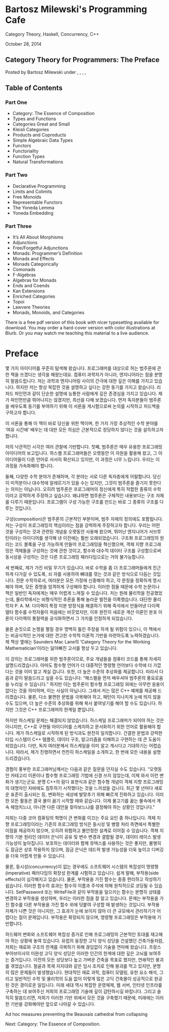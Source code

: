# Bartosz Milewski's Programming Cafe

Category Theory, Haskell, Concurrency, C++

October 28, 2014

## Category Theory for Programmers: The Preface

Posted by Bartosz Milewski under , , , ,

## Table of Contents

### Part One

- Category: The Essence of Composition
- Types and Functions
- Categories Great and Small
- Kleisli Categories
- Products and Coproducts
- Simple Algebraic Data Types
- Functors
- Functoriality
- Function Types
- Natural Transformations

### Part Two

- Declarative Programming
- Limits and Colimits
- Free Monoids
- Representable Functors
- The Yoneda Lemma
- Yoneda Embedding

### Part Three

- It’s All About Morphisms
- Adjunctions
- Free/Forgetful Adjunctions
- Monads: Programmer’s Definition
- Monads and Effects
- Monads Categorically
- Comonads
- F-Algebras
- Algebras for Monads
- Ends and Coends
- Kan Extensions
- Enriched Categories
- Topoi
- Lawvere Theories
- Monads, Monoids, and Categories

There is a free pdf version of this book with nicer typesetting available for download. You may order a hard-cover version with color illustrations at Blurb. Or you may watch me teaching this material to a live audience.

# Preface

몇 가지 아이디어를 꾸준히 탐색해 왔습니다. 프로그래머를 대상으로 하는 범주론에 관한 책을 쓰겠다는 생각을 해왔는데요. 컴퓨터 과학자가 아니라, 엔지니어라는 점을 분명히 말씀드립니다. 저는 과학과 엔지니어링 사이의 간극에 대한 깊은 이해를 가지고 있습니다. 하지만 저는 항상 복잡한 것을 설명하고 싶다는 강한 동기를 가지고 왔습니다. 리처드 파인먼과 같이 단순한 설명에 능통한 사람에게 깊은 존경심을 가지고 있습니다. 제가 파인먼만큼 뛰어나지는 않겠지만, 최선을 다해 보겠습니다. 먼저 독자분들이 범주론을 배우도록 동기를 부여하기 위해 이 서론을 게시함으로써 논의를 시작하고 피드백을 구하고자 합니다.

이 서론을 통해 이 책이 바로 당신을 위한 책이며, 한 가지 가장 추상적인 수학 분야를 ‘여유 시간에’ 배우는 데 대한 모든 의심은 근본적으로 정당하지 않다는 것을 설득하고자 합니다.

저의 낙관적인 시각은 여러 관찰에 기반합니다. 첫째, 범주론은 매우 유용한 프로그래밍 아이디어의 보고입니다. 하스켈 프로그래머들은 오랫동안 이 자원을 활용해 왔고, 그 아이디어들이 다른 언어로 서서히 확산되고 있지만, 이 과정은 너무 느립니다. 우리는 이 과정을 가속화해야 합니다.

둘째, 다양한 수학 분야가 존재하며, 각 분야는 서로 다른 독자층에게 어필합니다. 당신이 미적분이나 대수학에 알레르기가 있을 수는 있지만, 그것이 범주론을 즐기지 못한다는 의미는 아닙니다. 오히려 범주론은 프로그래머의 정신에게 특히 적합한 종류의 수학이라고 강력하게 주장하고 싶습니다. 왜냐하면 범주론은 구체적인 내용보다는 구조 자체를 다루기 때문입니다. 프로그램이 구성 가능한 구조를 만드는 바로 그 종류의 구조를 다루는 것입니다.

구성(composition)은 범주론의 근본적인 부분이며, 범주 자체의 정의에도 포함됩니다. 저는 구성이 프로그래밍의 핵심이라는 점을 강력하게 주장하고자 합니다. 우리는 어떤 것을 구성하는 것과 관련된 개념을 오랫동안 사용해 왔으며, 뛰어난 엔지니어가 서브루틴이라는 아이디어를 생각해 낸 이전에는 훨씬 오래되었습니다. 구조화 프로그래밍의 원리는 코드 블록을 구성 가능하게 만들어 프로그래밍을 혁신했으며, 객체 지향 프로그래밍은 객체들을 구성하는 것에 관한 것이고, 함수와 대수적 데이터 구조를 구성함으로써 동시성을 구성하는 것은 다른 프로그래밍 패러다임으로는 거의 불가능합니다.

세 번째로, 제가 가진 비밀 무기가 있습니다. 바로 수학을 좀 더 프로그래머들에게 친근하게 다가갈 수 있도록, 쇠 자를 사용하여 뼈대를 깎는 것과 같은 방식으로 다듬는 것입니다. 전문 수학자로서, 여러분은 모든 가정에 신중해야 하고, 각 문장을 정확하게 명시해야 하며, 모든 증명을 엄격하게 구성해야 합니다. 이러한 점들 때문에 수학 논문이나 책은 일반인 독자에게는 매우 어렵게 느껴질 수 있습니다. 저는 원래 물리학을 전공했었는데, 물리학에서는 비형식적인 추론을 통해 놀라운 발전을 이룩했습니다. 대단한 물리학자 P. A. M. 다이랙이 특정 미분 방정식을 해결하기 위해 즉석에서 만들어낸 다이랙 델타 함수를 수학자들이 처음에는 비웃었지만, 이후 완전히 새로운 계산 이론인 분포 이론이 다이랙의 통찰력을 공식화하면서 그 가치를 인정하게 되었습니다.

물론 손짓으로 논쟁을 펼칠 경우 명백히 틀린 주장을 하게 될 위험이 있으니, 이 책에서는 비공식적인 논거에 대한 견고한 수학적 이론적 기반을 마련하도록 노력하겠습니다. 제 책상 옆에는 Saunders Mac Lane의 ‘Category Theory for the Working Mathematician’이라는 닳아빠진 고서를 항상 두고 있습니다.

이 강의는 프로그래머를 위한 범주론이므로, 주요 개념들을 컴퓨터 코드를 통해 자세히 설명드리겠습니다. 아마도 함수형 언어가 더 대중적인 명령형 언어보다 수학에 더 가깝다는 것을 이미 알고 계실 겁니다. 또한, 더 높은 수준의 추상화를 제공합니다. 따라서 다음과 같이 말씀드리고 싶을 수도 있습니다: “해스켈을 먼저 배우셔야 범주론의 풍요로움을 누리실 수 있습니다.” 하지만 이는 범주론이 함수형 프로그래밍 외에는 아무런 응용이 없다는 것을 의미하며, 이는 사실이 아닙니다. 그래서 저는 많은 C++ 예제를 제공해 드리겠습니다. 물론, 다소 불편한 문법을 극복해야 하고, 패턴이 지나치게 눈에 띄지 않을 수도 있으며, 더 높은 수준의 추상화를 위해 복사 붙여넣기를 해야 할 수도 있습니다. 하지만 그것은 C++ 프로그래머의 한계일 뿐입니다.

하지만 하스케일 문제는 해결되지 않았습니다. 하스케일 프로그래머가 되어야 하는 것은 아니지만, C++로 구현될 아이디어를 스케치하고 문서화하기 위한 언어로 활용해야 합니다. 제가 하스케일로 시작하게 된 방식과도 완전히 일치합니다. 간결한 문법과 강력한 타입 시스템이 C++ 템플릿, 데이터 구조, 알고리즘을 이해하고 구현하는 데 큰 도움이 되었습니다. 다만, 독자 여러분께서 하스케일을 이미 알고 계시다고 기대하기는 어렵습니다. 따라서, 제가 진행하면서 천천히 하스케일을 소개하고, 한 번에 모든 내용을 설명드리겠습니다.

경험이 풍부한 프로그래머님께서는 다음과 같은 질문을 던지실 수도 있습니다. “오랫동안 카테고리 이론이나 함수형 프로그래밍 기법에 신경 쓰지 않았는데, 이제 와서 이런 변화가 생기는군요. 분명 C++의 람다 표현식과 같은 함수형 개념이 객체 지향 프로그래밍의 대명자인 자바에도 침투하기 시작했다는 것을 느끼셨을 겁니다. 최근 몇 년마다 새로운 표준이 출시되는 등, 변화하는 세상에 발맞추기 위해 빠르게 진화하고 있습니다. 이러한 모든 활동은 결국 물이 끓기 시작할 때와 같습니다. 이제 물고기를 끓는 물속에서 계속 헤엄치느냐, 아니면 다른 대안을 찾아보느냐를 결정해야 하는 상황인 것입니다.”

저희는 다중 코어 컴퓨팅의 혁명이 큰 변화를 이끄는 주요 요인 중 하나입니다. 객체 지향 프로그래밍이라는 기존의 프로그래밍 방식은 동시성 및 병렬 처리 측면에서 특별한 이점을 제공하지 않으며, 오히려 위험하고 불안정한 설계로 이어질 수 있습니다. 객체 지향의 기본 원리인 데이터 은닉이 공유 및 변수 변경과 결합될 경우, 데이터 레이스 발생 가능성이 높아집니다. 보호하는 데이터와 함께 뮤텍스를 사용하는 것은 좋지만, 불행히도 잠금은 상호 작용하지 않으며, 잠금 은닉은 데드락 발생 가능성을 더욱 높이고 디버깅을 더욱 어렵게 만들 수 있습니다.

물론, 동시성(concurrency)이 없는 경우에도 소프트웨어 시스템의 복잡성이 명령형(imperative) 패러다임의 확장성 한계를 시험하고 있습니다. 쉽게 말해, 부작용(side effects)이 심각해지고 있습니다. 물론, 부작용을 가진 함수는 종종 편리하고 작성하기 쉽습니다. 이러한 함수의 효과는 함수의 이름과 주석에 의해 원칙적으로 코딩될 수 있습니다. SetPassword 또는 WriteFile과 같이 부작용을 일으키는 함수는 분명히 상태를 변경하고 부작용을 생성하며, 우리는 이러한 점을 잘 알고 있습니다. 문제는 부작용을 가진 함수를 다른 부작용을 가진 함수 위에 덧붙여 구성할 때 발생하는 것입니다. 부작용 자체가 나쁜 것은 아니지만, 그 효과가 눈에 보이지 않아 더 큰 규모에서 관리하기가 어렵다는 점이 문제입니다. 부작용은 확장되지 않으며, 명령형 프로그래밍은 부작용에 기반합니다.

하드웨어 변화와 소프트웨어 복잡성 증가로 인해 프로그래밍의 근본적인 토대를 재고해야 하는 상황에 놓여 있습니다. 유럽의 웅장한 고딕 양식 성당을 건설했던 건축가들처럼, 저희는 재료와 구조의 한계를 극복하기 위해 끊임없이 기술을 연마해 왔습니다. 프랑스 부아브이사의 미완성 고딕 양식 성당은 이러한 인간의 한계에 대한 깊은 고뇌를 보여주는 증거입니다. 이전의 모든 성당보다 높고 가벼운 건축을 목표로 했지만, 연쇄적인 붕괴를 겪었습니다. 철골과 목재 지지대와 같은 임시 조치로 인해 붕괴를 막고 있지만, 분명히 많은 문제들이 발생했습니다. 현대적인 재료 과학, 컴퓨터 모델링, 유한 요소 해석, 그리고 일반적인 수학 및 물리학의 도움 없이 이렇게 많은 고딕 건축물이 성공적으로 완공된 것은 경이로운 일입니다. 미래 세대 역시 복잡한 운영체제, 웹 서버, 인터넷 인프라를 구축하는 데 보여주신 저희의 프로그래밍 기술에 깊이 감탄하시길 바랍니다. 그리고 솔직히 말씀드리면, 저희가 이러한 기반 위에서 모든 것을 구축했기 때문에, 미래에는 이러한 기반을 강화해야만 앞으로 나아갈 수 있습니다.

<!-- image -->

Ad hoc measures preventing the Beauvais cathedral from collapsing

Next: Category: The Essence of Composition.

